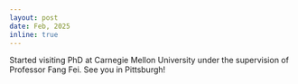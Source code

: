```yaml
---
layout: post
date: Feb, 2025
inline: true
---
```

Started visiting PhD at Carnegie Mellon University under the supervision of Professor Fang Fei. See you in Pittsburgh!
